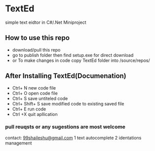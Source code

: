 # TextEd
 simple text eidtor in C#/.Net Miniproject 

## How to use this repo
* download/pull this repo
* go to publish folder then find setup.exe for direct download
* or To make changes in code copy TextEd folder into /source/repos/   

## After Installing TextEd(Documenation)
* Ctrl+ N new code file 
* Ctrl+ O open code file
* Ctrl+ S save untiteled code 
* Ctrl+ Shift+ S save modified code to existing saved file
* Ctrl+ E run code
* Ctrl +X quit apllication

### pull reuqsts or any sugestions are most welcome
contact: 99shaileshu@gmail.com
1 text autocomplete
2 identations management
